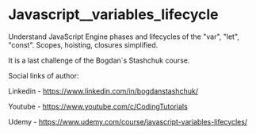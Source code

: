# Javascript__variables_lifecycle
Understand JavaScript Engine phases and lifecycles of the "var", "let", "const". Scopes, hoisting, closures simplified.

It is a last challenge of the Bogdan`s Stashchuk course. 


Social links of author:

Linkedin - https://www.linkedin.com/in/bogdanstashchuk/

Youtube - https://www.youtube.com/c/CodingTutorials

Udemy - https://www.udemy.com/course/javascript-variables-lifecycles/
